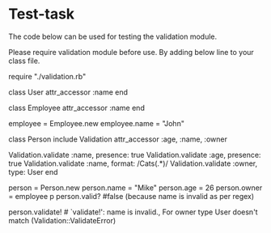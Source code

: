 # Test-task

The code below can be used for testing the validation module.

Please require validation module before use. By adding below line to your class file.

require "./validation.rb"

class User
  attr_accessor :name
end

class Employee
  attr_accessor :name
end

employee = Employee.new
employee.name = "John"

class Person
  include Validation
  attr_accessor :age, :name, :owner

  Validation.validate :name, presence: true
  Validation.validate :age, presence: true
  Validation.validate :name, format: /Cats(.*)/
  Validation.validate :owner, type: User
end

person = Person.new
person.name = "Mike"
person.age = 26
person.owner = employee
p person.valid?                #false (because name is invalid as per regex)

person.validate!              # `validate!': name is invalid., For owner type User doesn't match (Validation::ValidateError)

